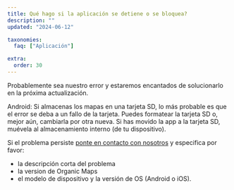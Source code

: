 ```yaml
---
title: Qué hago si la aplicación se detiene o se bloquea?
description: ""
updated: "2024-06-12"

taxonomies:
  faq: ["Aplicación"]

extra:
  order: 30
---
```


Probablemente sea nuestro error y estaremos encantados de solucionarlo en la próxima actualización.

Android: Si almacenas los mapas en una tarjeta SD, lo más probable es que el error se deba a un fallo de la tarjeta. Puedes formatear la tarjeta SD o, mejor aún, cambiarla por otra nueva. Si has movido la app a la tarjeta SD, muévela al almacenamiento interno (de tu dispositivo).

Si el problema persiste [ponte en contacto con nosotros](mailto:support@organicmaps.app) y especifica por favor:

* la descripción corta del problema
* la version de Organic Maps
* el modelo de dispositivo y la versión de OS (Android o iOS).

